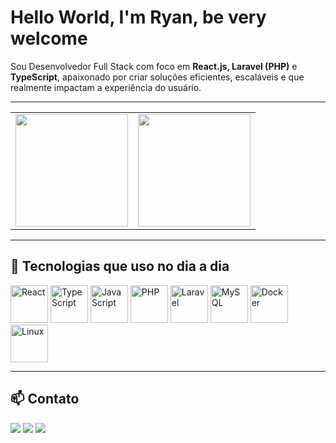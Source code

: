 # Hello World,  I'm Ryan, be very welcome 

Sou Desenvolvedor Full Stack com foco em **React.js, Laravel (PHP)** e **TypeScript**, apaixonado por criar soluções eficientes, escaláveis e que realmente impactam a experiência do usuário.

---

<table>
  <tr>
    <td>
      <img height="180em" src="https://github-readme-stats.vercel.app/api?username=suzuyxd&show_icons=true&theme=tokyonight&include_all_commits=true&count_private=true"/>
    </td>
    <td>
      <img height="180em" src="https://github-readme-stats.vercel.app/api/top-langs/?username=suzuyxd&layout=compact&langs_count=6&theme=tokyonight"/>
    </td>
  </tr>
</table>

---

## 🚀 Tecnologias que uso no dia a dia

<img src="https://cdn.jsdelivr.net/gh/devicons/devicon/icons/react/react-original.svg" width="60" title="React" />
<img src="https://cdn.jsdelivr.net/gh/devicons/devicon/icons/typescript/typescript-original.svg" width="60" title="TypeScript" />
<img src="https://cdn.jsdelivr.net/gh/devicons/devicon/icons/javascript/javascript-original.svg" width="60" title="JavaScript" />
<img src="https://cdn.jsdelivr.net/gh/devicons/devicon/icons/php/php-original.svg" width="60" title="PHP" />
<img src="https://upload.wikimedia.org/wikipedia/commons/thumb/9/9a/Laravel.svg/1969px-Laravel.svg.png" width="60" title="Laravel" />
<img src="https://cdn.jsdelivr.net/gh/devicons/devicon/icons/mysql/mysql-original.svg" width="60" title="MySQL" />
<img src="https://cdn.jsdelivr.net/gh/devicons/devicon/icons/docker/docker-original.svg" width="60" title="Docker" />
<img src="https://cdn.jsdelivr.net/gh/devicons/devicon/icons/linux/linux-original.svg" width="60" title="Linux" />

---

## 📫 Contato

<div>
  <a href="mailto:ryancrds@gmail.com"><img src="https://img.shields.io/badge/-Gmail-%23333?style=for-the-badge&logo=gmail&logoColor=white"></a>
  <a href="https://github.com/suzuyx" target="_blank"><img src="https://img.shields.io/badge/-GitHub-%2312100E?style=for-the-badge&logo=github&logoColor=white"></a>
  <a href="https://linkedin.com/in/ryan-cardoso-978724376" target="_blank"><img src="https://img.shields.io/badge/-LinkedIn-%230077B5?style=for-the-badge&logo=linkedin&logoColor=white"></a>
</div>
